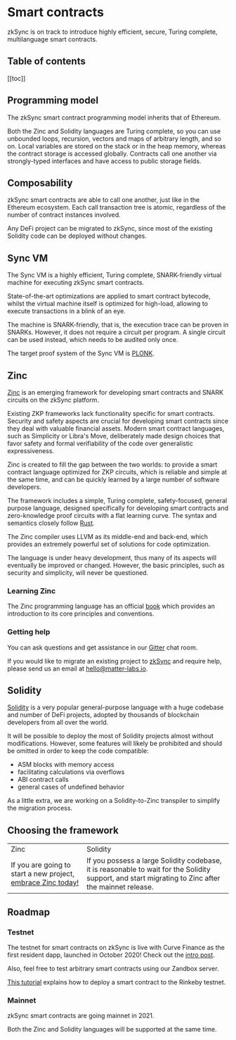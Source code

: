 # Smart contracts

zkSync is on track to introduce highly efficient, secure, Turing complete, multilanguage smart contracts.

## Table of contents

[[toc]]

<!-- spell-checker:disable -->

## Programming model

The zkSync smart contract programming model inherits that of Ethereum.

Both the Zinc and Solidity languages are Turing complete, so you can use unbounded loops, recursion, vectors and maps of
arbitrary length, and so on. Local variables are stored on the stack or in the heap memory, whereas the contract storage
is accessed globally. Contracts call one another via strongly-typed interfaces and have access to public storage fields.

## Composability

zkSync smart contracts are able to call one another, just like in the Ethereum ecosystem. Each call transaction tree is
atomic, regardless of the number of contract instances involved.

Any DeFi project can be migrated to zkSync, since most of the existing Solidity code can be deployed without changes.

## Sync VM

The Sync VM is a highly efficient, Turing complete, SNARK-friendly virtual machine for executing zkSync smart contracts.

State-of-the-art optimizations are applied to smart contract bytecode, whilst the virtual machine itself is optimized
for high-load, allowing to execute transactions in a blink of an eye.

The machine is SNARK-friendly, that is, the execution trace can be proven in SNARKs. However, it does not require a
circuit per program. A single circuit can be used instead, which needs to be audited only once.

The target proof system of the Sync VM is [PLONK](https://eprint.iacr.org/2019/953).

## Zinc

[Zinc](https://github.com/matter-labs/zinc) is an emerging framework for developing smart contracts and SNARK circuits
on the zkSync platform.

Existing ZKP frameworks lack functionality specific for smart contracts. Security and safety aspects are crucial for
developing smart contracts since they deal with valuable financial assets. Modern smart contract languages, such as
Simplicity or Libra's Move, deliberately made design choices that favor safety and formal verifiability of the code over
generalistic expressiveness.

Zinc is created to fill the gap between the two worlds: to provide a smart contract language optimized for ZKP circuits,
which is reliable and simple at the same time, and can be quickly learned by a large number of software developers.

The framework includes a simple, Turing complete, safety-focused, general purpose language, designed specifically for
developing smart contracts and zero-knowledge proof circuits with a flat learning curve. The syntax and semantics closely
follow [Rust](https://www.rust-lang.org/).

The Zinc compiler uses LLVM as its middle-end and back-end, which provides an extremely powerful set of solutions for
code optimization.

The language is under heavy development, thus many of its aspects will eventually be improved or changed. However, the
basic principles, such as security and simplicity, will never be questioned.

### Learning Zinc

The Zinc programming language has an official [book](https://zinc.zksync.io/) which provides an introduction to its core
principles and conventions.

### Getting help

You can ask questions and get assistance in our [Gitter](https://gitter.im/matter-labs/zinc) chat room.

If you would like to migrate an existing project to [zkSync](https://zksync.io) and require help, please send us an
email at hello@matter-labs.io.

## Solidity

[Solidity](https://docs.soliditylang.org/en/v0.8.1/) is a very popular general-purpose language with a huge codebase and
number of DeFi projects, adopted by thousands of blockchain developers from all over the world.

It will be possible to deploy the most of Solidity projects almost without modifications. However, some features will
likely be prohibited and should be omitted in order to keep the code compatible:

- ASM blocks with memory access
- facilitating calculations via overflows
- ABI contract calls
- general cases of undefined behavior

As a little extra, we are working on a Solidity-to-Zinc transpiler to simplify the migration process.

## Choosing the framework

<table>
  <tr>
    <td>Zinc</td>
    <td>Solidity</td>
  </tr>
  <tr>
    <td>
    If you are going to start a new project, <a href="https://zinc.zksync.io/"> embrace Zinc today!</a>
    </td>
    <td>
    If you possess a large Solidity codebase, it is reasonable to wait for the Solidity support,
    and start migrating to Zinc after the mainnet release.
    </td>
  </tr>
</table>

## Roadmap

### Testnet

The testnet for smart contracts on zkSync is live with Curve Finance as the first resident dapp, launched in October
2020! Check out the [intro post](https://medium.com/@matterlabs/5a72c496b350).

Also, feel free to test arbitrary smart contracts using our Zandbox server.

[This tutorial](https://zinc.zksync.io/07-smart-contracts/02-minimal-example.html) explains how to deploy a smart
contract to the Rinkeby testnet.

### Mainnet

zkSync smart contracts are going mainnet in 2021.

Both the Zinc and Solidity languages will be supported at the same time.
